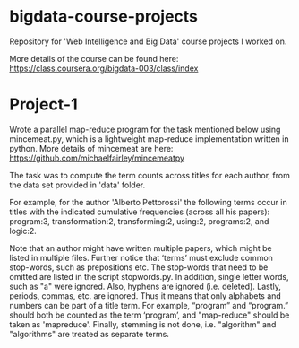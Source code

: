 bigdata-course-projects
=======================

Repository for 'Web Intelligence and Big Data' course projects I worked on.

More details of the course can be found here:
https://class.coursera.org/bigdata-003/class/index

Project-1
=========

Wrote a parallel map-reduce program for the task mentioned below using
mincemeat.py, which is a lightweight map-reduce implementation written in
python. More details of mincemeat are here:
https://github.com/michaelfairley/mincemeatpy

The task was to compute the term counts across titles for each author, from
the data set provided in 'data' folder.

For example, for the author 'Alberto Pettorossi' the following terms occur in
titles with the indicated cumulative frequencies (across all his papers):
program:3, transformation:2, transforming:2, using:2, programs:2, and logic:2.

Note that an author might have written multiple papers, which might be listed
in multiple files. Further notice that ‘terms’ must exclude common stop-words,
such as prepositions etc. The stop-words that need to be omitted are listed in
the script stopwords.py. In addition, single letter words, such as "a" were
ignored. Also, hyphens are ignored (i.e. deleted). Lastly, periods, commas,
etc. are ignored. Thus it means that only alphabets and numbers can be part
of a title term. For example, “program” and “program.” should both be counted
as the term ‘program’, and "map-reduce" should be taken as 'mapreduce'.
Finally, stemming is not done, i.e. "algorithm" and "algorithms" are treated
as separate terms.
